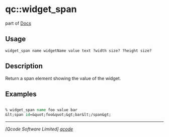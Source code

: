 qc::widget_span
===============

part of [Docs](.)

Usage
-----
`
	widget_span name widgetName value text ?width size? ?height size?
    `

Description
-----------
Return a span element showing the value of the widget.

Examples
--------
```tcl

% widget_span name foo value bar
&lt;span id=&quot;foo&quot;&gt;bar&lt;/span&gt;

```

----------------------------------
*[Qcode Software Limited] [qcode]*

[qcode]: www.qcode.co.uk "Qcode Software"
